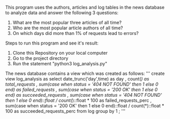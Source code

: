 This program uses the authors, articles and log tables in the news database to analyze data and answer the following 3 questions:

1. What are the most popular three articles of all time?
2. Who are the most popular article authors of all time?
3. On which days did more than 1% of requests lead to errors?

Steps to run this program and see it's result:

1. Clone this Repository on your local computer
2. Go to the project directory
3. Run the statement "python3 log_analysis.py"

The news database contains a view which was created as follows:
'''
create view log_analysis
as
select
date_trunc('day',time) as day
, count(*) as total_requests
, sum(case when status = '404 NOT FOUND' then 1 else 0 end) as failed_requests
, sum(case when status = '200 OK' then 1 else 0 end) as succeeded_requests
, sum(case when status = '404 NOT FOUND' then 1 else 0 end)::float / count(*)::float * 100 as failed_requests_perc
, sum(case when status = '200 OK' then 1 else 0 end)::float / count(*)::float * 100 as succeeded_requests_perc
from log 
group by 1
;
'''
